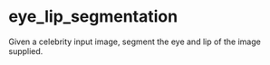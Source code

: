# eye_lip_segmentation
Given a celebrity input image, segment the eye and lip of the image supplied.
